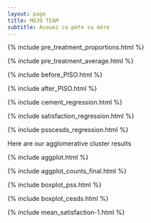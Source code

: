 ```yaml
---
layout: page
title: MOJO TEAM
subtitle: Avouez ca pète sa mère
---
```

{% include pre_treatment_proportions.html %}

{% include pre_treatment_average.html %}

{% include before_PISO.html %}

{% include after_PISO.html %}

{% include cement_regression.html %}

{% include satisfaction_regression.html %}

{% include psscesds_regression.html %}

Here are our agglomerative cluster results

{% include aggplot.html %}

{% include aggplot_counts_final.html %}

{% include boxplot_pss.html %}

{% include boxplot_cesds.html %}

{% include mean_satisfaction-1.html %}


